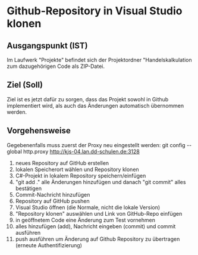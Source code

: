 # Github-Repository in Visual Studio klonen

## Ausgangspunkt (IST)
Im Laufwerk "Projekte" befindet sich der Projektordner "Handelskalkulation zum dazugehörigen Code als ZIP-Datei.

## Ziel (Soll)
Ziel ist es jetzt dafür zu sorgen, dass das Projekt sowohl in Github implementiert wird, als auch das Änderungen automatisch übernommen werden.

## Vorgehensweise
Gegebenenfalls muss zuerst der Proxy neu eingestellt werden: git config --global http.proxy http://kjs-04.lan.dd-schulen.de:3128

1. neues Repository auf GitHub erstellen
2. lokalen Speicherort wählen und Repository klonen
4. C#-Projekt in lokalem Repository speichern/einfügen
6. "git add ." alle Änderungen hinzufügen und danach "git commit" alles bestätigen
7. Commit-Nachricht hinzufügen
8. Repository auf GitHub pushen
9. Visual Studio öffnen (die Normale, nicht die lokale Version)
10. "Repository klonen" auswählen und Link von GitHub-Repo einfügen
11. in geöffnetem Code eine Änderung zum Test vornehmen
12. alles hinzufügen (add), Nachricht eingeben (commit) und commit ausführen
13. push ausführen um Änderung auf Github Repository zu übertragen (erneute Authentifizierung)
